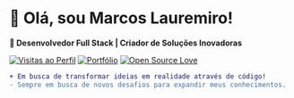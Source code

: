 # 👋 Olá, sou Marcos Lauremiro! 

**🚀 Desenvolvedor Full Stack | Criador de Soluções Inovadoras**

[![Visitas ao Perfil](https://komarev.com/ghpvc/?username=MarcosLauremiro&color=FE428E&style=flat-square)](https://github.com/MarcosLauremiro)
[![Portfólio](https://img.shields.io/badge/🔗_Portfólio-FF7139?style=flat-square)](https://portifolio-lauremiro.vercel.app/)
[![Open Source Love](https://badges.frapsoft.com/os/v2/open-source.svg?v=103)](https://github.com/MarcosLauremiro)

```diff
+ Em busca de transformar ideias em realidade através de código!
- Sempre em busca de novos desafios para expandir meus conhecimentos.
